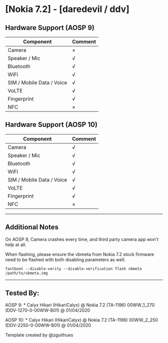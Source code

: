 # [Nokia 7.2] - [daredevil / ddv]

## Hardware Support (AOSP 9)

| Component                 |      Comment                                              |
|---------------------------|-----------------------------------------------------------|
| Camera                    | ×                                                         |
| Speaker / Mic             | √                                                         |
| Bluetooth                 | √                                                         |
| WiFi                      | √                                                         |
| SIM / Mobile Data / Voice | √                                                         |
| VoLTE                     | √                                                         |
| Fingerprint               | √                                                         |
| NFC                       | ×                                                         |

## Hardware Support (AOSP 10)

| Component                 |      Comment                                              |
|---------------------------|-----------------------------------------------------------|
| Camera                    | √                                                         |
| Speaker / Mic             | √                                                         |
| Bluetooth                 | √                                                         |
| WiFi                      | √                                                         |
| SIM / Mobile Data / Voice | √                                                         |
| VoLTE                     | √                                                         |
| Fingerprint               | √                                                         |
| NFC                       | ×                                                         |



***
## Additional Notes

On AOSP 9, Camera crashes every time, and third party camera app won't help at all.

When flashing, please ensure the vbmeta from Nokia 7.2 stock firmware need to be flashed with both disabling parameters as well.

``
fastboot --disable-verity --disable-verification flash vbmeta /path/to/vbmeta.img
``

***


## Tested By:


AOSP 9: * Calyx Hikari (HikariCalyx) @ Nokia 7.2 (TA-1196) 00WW_1_270 (DDV-1270-0-00WW-B01) @ 01/04/2020

AOSP 10: * Calyx Hikari (HikariCalyx) @ Nokia 7.2 (TA-1196) 00WW_2_250 (DDV-2250-0-00WW-B01) @ 01/04/2020


Template created by @zguithues